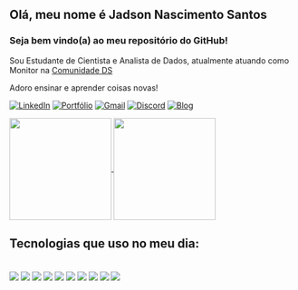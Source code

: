 ## Olá, meu nome é Jadson Nascimento Santos 
### Seja bem vindo(a) ao meu repositório do GitHub!

Sou Estudante de Cientista e Analista de Dados, atualmente atuando como Monitor na [Comunidade DS](https://www.comunidadeds.com/)

Adoro ensinar e aprender coisas novas!

[![LinkedIn](https://img.shields.io/badge/LinkedIn-0b66c2?style=for-the-badge&logo=linkedin&logoColor=white)](https://www.linkedin.com/in/jadson-nascimento-santos/)
[![Portfólio](https://img.shields.io/badge/Portfólio-f56a6a?style=for-the-badge&logo=microsoft-outlook&logoColor=white)](https://jadsonds.github.io/portfolio_projetos/)
[![Gmail](https://img.shields.io/badge/Gmail-d93f41?style=for-the-badge&logo=gmail&logoColor=white)](jadson002@gmail.com)
[![Discord](https://img.shields.io/badge/Discord:jadson-5865f2?style=for-the-badge&logo=discord&logoColor=white)](jadson)
[![Blog](https://img.shields.io/badge/Medium-12100E?style=for-the-badge&logo=medium&logoColor=white)](https://medium.com/@jadson002)

<a href="https://github.com/anuraghazra/github-readme-stats">
  <img height=180 align="center" src="https://github-readme-stats.vercel.app/api?username=JadsonDS&show_icons=true&bg_color=000000&title_color=ffffff&border_color=4669e0&text_color=A2A2A2&locale=pt-br&border_radius=4.5&ring_color=6BFBCE" />
</a>
<a href="https://github.com/anuraghazra/convoychat">
  <img height=180 align="center" src="https://github-readme-stats.vercel.app/api/top-langs?username=JadsonDS&bg_color=000000&title_color=ffffff&border_color=4669e0&text_color=A2A2A2&locale=pt-br&border_radius=4.5&ring_color=6BFBCE&layout=compact&langs_count=8&card_width=250" />
</a>

## Tecnologias que uso no meu dia:

<div style="display: inline_block"><br/>
  <img align="center" src="https://img.shields.io/badge/Visual_Studio_Code-0078D4?style=for-the-badge&logo=visual%20studio%20code&logoColor=white"/>
  <img align="center" src="https://img.shields.io/badge/Jupyter-555555?style=for-the-badge&logo=Jupyter&logoColor=orange"/>
  <img align="center" src="https://img.shields.io/badge/Python-3e7db0?style=for-the-badge&logo=python&logoColor=ffd846"/>
  <img align="center" src="https://img.shields.io/badge/Pandas-120751?style=for-the-badge&logo=pandas&logoColor=white"/>
  <img align="center" src="https://img.shields.io/badge/Streamlit-white?style=for-the-badge&logo=streamlit&logoColor=ff4b4b"/>
  <img align="center" src="https://img.shields.io/badge/Power BI-ffd846?style=for-the-badge&logo=power bi&logoColor=eab71d"/>
  <img align="center" src="https://img.shields.io/badge/SQLite-07405E?style=for-the-badge&logo=sqlite&logoColor=white"/>
  <img align="center" src="https://img.shields.io/badge/GIT-white?style=for-the-badge&logo=git&logoColor=ff4b4b"/>
  <img align="center" src="https://img.shields.io/badge/Microsoft_Excel-217346?style=for-the-badge&logo=microsoft-excel&logoColor=white"/>  
  <img align="center" src="https://img.shields.io/badge/Scikit Learn-3499cd?style=for-the-badge&logo=scikit learn&logoColor=f89939"/>
</div>

